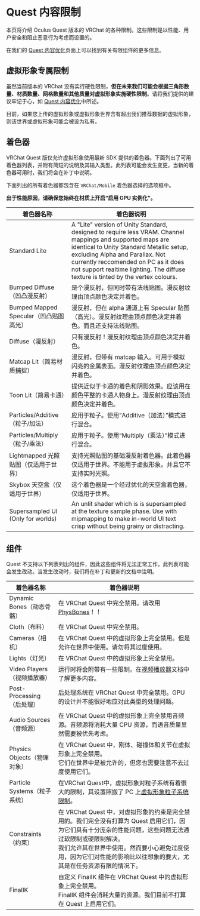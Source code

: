 # Quest 内容限制
本页将介绍 Oculus Quest 版本的 VRChat 的各种限制。这些限制是以性能、用户安全和阻止恶意行为考虑而设置的。

在我们的 [Quest 内容优化](/creators.vrchat.com/platforms/android/quest-content-optimization.md)页面上可以找到有关有限组件的更多信息。

## 虚拟形象专属限制

虽然当前版本的 VRChat 没有实行硬性限制，**但在未来我们可能会根据三角形数量、材质数量、网格数量和其他质量对虚拟形象实施硬性限制**。请将我们提供的建议牢记于心，如 [Quest 内容优化](/creators.vrchat.com/platforms/android/quest-content-optimization.md)中所述。

目前，如果您上传的虚拟形象或虚拟形象世界含有超出我们推荐数据的虚拟形象，则该世界或虚拟形象可能会被设为私有。

## 着色器

VRChat Quest 版仅允许虚拟形象使用最新 SDK 提供的着色器。下面列出了可用着色器列表，并附有简短的说明及其输入类型。此列表可能会发生变更，当新的着色器可用时，我们将会在补丁中说明。

下面列出的所有着色器都包含在 `VRChat/Mobile` 着色器选择的选项框中。

**出于性能原因，请确保您始终在材质上开启“启用 GPU 实例化”。**

| 着色器名称                             | 着色器说明                                                                                                                                                                                                                                                                                                          |
| -------------------------------------- | ------------------------------------------------------------------------------------------------------------------------------------------------------------------------------------------------------------------------------------------------------------------------------------------------------------------- |
| Standard Lite                          | A "Lite" version of Unity Standard, designed to require less VRAM. Channel mappings and supported maps are identical to Unity Standard Metallic setup, excluding Alpha and Parallax. Not currently reccomended on PC as it does not support realtime lighting. The diffuse texture is tinted by the vertex colours. |
| Bumped Diffuse（凹凸漫反射）           | 是个漫反射，但同时带有法线贴图。漫反射纹理由顶点颜色决定并着色。                                                                                                                                                                                                                                                    |
| Bumped Mapped Specular（凹凸贴图高光） | 漫反射，但在 alpha 通道上有 Specular 贴图（高光）。漫反射纹理由顶点颜色决定并着色。而且还支持法线贴图。                                                                                                                                                                                                             |
| Diffuse（漫反射）                      | 只有漫反射！漫反射纹理由顶点颜色决定并着色。                                                                                                                                                                                                                                                                        |
| Matcap Lit（简易材质捕捉）             | 漫反射，但带有 matcap 输入。可用于模拟闪亮的金属表面。漫反射纹理由顶点颜色决定并着色。                                                                                                                                                                                                                              |
| Toon Lit（简易卡通）                   | 提供近似于卡通的着色和阴影效果。应该用在颜色平整的卡通人物身上。漫反射纹理由顶点颜色决定并着色。                                                                                                                                                                                                                    |
| Particles/Additive（粒子/加法）        | 应用于粒子。使用“Additive（加法）”模式进行混合。                                                                                                                                                                                                                                                                    |
| Particles/Multiply（粒子/乘法）        | 应用于粒子。使用“Multiply（乘法）”模式进行混合。                                                                                                                                                                                                                                                                    |
| Lightmapped 光照贴图（仅适用于世界）   | 支持光照贴图的基础漫反射着色器。此着色器仅适用于世界。不能用于虚拟形象。并且它不支持实时光照。                                                                                                                                                                                                                      |
| Skybox 天空盒（仅适用于世界）          | 这个着色器是一个经过优化的天空盒着色器，仅适用于世界。                                                                                                                                                                                                                                                              |
| Supersampled UI (Only for worlds)      | An unlit shader which is is supersampled at the texture sample phase. Use with mipmapping to make in-world UI text crisp without being grainy or distracting.                                                                                                                                                       |

## 组件

Quest 不支持以下列表列出的组件，因此这些组件将无法正常工作。此列表可能会发生改动。当发生改动时，我们将在补丁和更新的文档中注明。

| 着色器名称                   | 着色器说明                                                                                                                                                                                                                                                                        |
| ---------------------------- | --------------------------------------------------------------------------------------------------------------------------------------------------------------------------------------------------------------------------------------------------------------------------------- |
| Dynamic Bones（动态骨骼）    | 在 VRChat Quest 中完全禁用。请改用 [PhysBones](/creators.vrchat.com/avatars/avatar-dynamics/physbones.md)！！                                                                                                                                                                     |
| Cloth（布料）                | 在 VRChat Quest 中完全禁用。                                                                                                                                                                                                                                                      |
| Cameras（相机）              | 在 VRChat Quest 中的虚拟形象上完全禁用。但是允许在世界中使用。请勿将其过度使用。                                                                                                                                                                                                  |
| Lights（灯光）               | 在 VRChat Quest 中的虚拟形象上完全禁用。                                                                                                                                                                                                                                          |
| Video Players（视频播放器）  | 运行时将会附带有一些限制。在[视频播放器](/creators.vrchat.com/worlds/udon/video-players/index.md)文档中了解更多内容。                                                                                                                                                             |
| Post-Processing（后处理）    | 后处理系统在 VRChat Quest 中完全禁用。GPU 的设计并不能很好地应对此类型的处理问题。                                                                                                                                                                                                |
| Audio Sources（音频源）      | 在 VRChat Quest 中的虚拟形象上完全禁用音频源。音频源将消耗大量 CPU 资源，而语音质量显然需要被优先考虑。                                                                                                                                                                           |
| Physics Objects（物理对象）  | 在 VRChat Quest 中，刚体、碰撞体和关节在虚拟形象上完全禁用。<br>它们在世界中是被允许的，但您也需要注意不去过度使用它们。                                                                                                                                                          |
| Particle Systems（粒子系统） | 在VRChat Quest中，虚拟形象对粒子系统有着很大的限制，其设置照搬了 PC 上[虚拟形象粒子系统限制](/docs.vrchat.com/docs/avatar-particle-system-limits.md)。                                                                                                                            |
| Constraints（约束）          | 在 VRChat Quest 中，对虚拟形象的约束是完全禁用的。我们完全没有打算为 Quest 启用它们，因为它们具有十分庞杂的性能问题，这些问题无法通过软限制或硬限制解决。<br>我们允许其在世界中使用。然而要小心避免过度使用，因为它们对性能的影响比以往想象的要大，尤其是在任务资源有限的情况下。 |
| FinalIK                      | 自定义 FinalIK 组件在 VRChat Quest 中的虚拟形象上完全禁用。<br>FinalIK 组件会消耗大量的资源。我们目前不打算在 Quest 上启用它们。                                                                                                                                                  |

